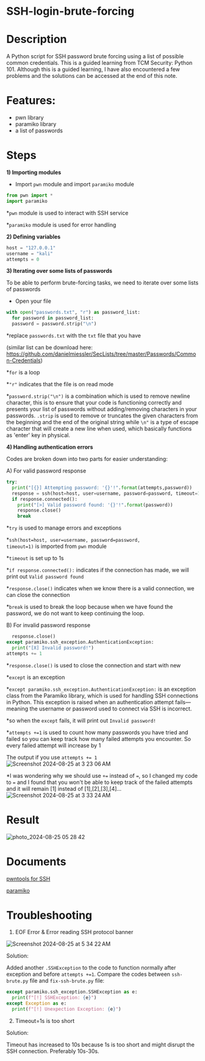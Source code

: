# SSH-login-brute-forcing

# Description
A Python script for SSH password brute forcing using a list of possible common credentials. This is a guided learning from TCM Security: Python 101. Although this is a guided learning, I have also encountered a few problems and the solutions can be accessed at the end of this note. 

# Features:
- pwn library
- paramiko library
- a list of passwords 

# Steps

<b>1) Importing modules</b>
- Import <code>pwn</code> module and import <code>paramiko</code> module

```python
from pwn import *
import paramiko
```

*<code>pwn</code> module is used to interact with SSH service

*<code>paramiko</code> module is used for error handling


<b>2) Defining variables</b>

```python
host = "127.0.0.1"
username = "kali"
attempts = 0
```


<b>3) Iterating over some lists of passwords</b>

To be able to perform brute-forcing tasks, we need to iterate over some lists of passwords
- Open your file

```python
with open("passwords.txt", "r") as password_list:
  for password in password_list:
  password = password.strip("\n")
```
*replace <code>passwords.txt</code> with the <code>txt</code> file that you have


(similar list can be download here: https://github.com/danielmiessler/SecLists/tree/master/Passwords/Common-Credentials)

*<code>for</code> is a loop 


*<code>"r"</code> indicates that the file is on read mode

*<code>password.strip("\n")</code> is a combination which is used to remove newline character, this is to ensure that your code is functioning correctly and presents your list of passwords without adding/removing characters in your passwords. <code>.strip</code> is used to remove or truncates the given characters from the beginning and the end of the original string while <code>\n"</code> is a type of escape character that will create a new line when used, which basically functions as 'enter' key in physical.


<b>4) Handling authentication errors</b>

Codes are broken down into two parts for easier understanding:

A) For valid password response

```python
try:
  print("[{}] Attempting password: '{}'!".format(attempts,password))
  response = ssh(host=host, user=username, password=password, timeout=1)
  if response.connected():
    print("[>] Valid password found: '{}'!".format(password))
    response.close()
    break
```

*<code>try</code> is used to manage errors and exceptions

*<code>ssh(host=host, user=username, password=password, timeout=1)</code> is imported from <code>pwn</code> module

*<code>timeout</code> is set up to 1s

*<code>if response.connected():</code> indicates if the connection has made, we will print out <code>Valid password found</code>

*<code>response.close()</code> indicates when we know there is a valid connection, we can close the connection

*<code>break</code> is used to break the loop because when we have found the password, we do not want to keep continuing the loop.

B) For invalid password response

```python
  response.close()
except paramiko.ssh_exception.AuthenticationException:
  print("[X] Invalid password!")
attempts += 1
```
*<code>response.close()</code> is used to close the connection and start with new

*<code>except</code> is an exception

*<code>except paramiko.ssh_exception.AuthenticationException:</code> is an exception class from the Paramiko library, which is used for handling SSH connections in Python. This exception is raised when an authentication attempt fails—meaning the username or password used to connect via SSH is incorrect.

*so when the <code>except</code> fails, it will print out <code>Invalid password!</code>

*<code>attempts +=1</code> is used to count how many passwords you have tried and failed so you can keep track how many failed attempts you encounter. So every failed attempt will increase by 1

The output if you use <code>attempts += 1</code>
![Screenshot 2024-08-25 at 3 23 06 AM](https://github.com/user-attachments/assets/5d67bc84-2e3b-4782-945b-f721a760bd4f)

*I was wondering why we should use <code>+=</code> instead of <code>=</code>, so I changed my code to <code>=</code> and I found that you won't be able to keep track of the failed attempts and it will remain [1] instead of [1],[2],[3],[4]... 
![Screenshot 2024-08-25 at 3 33 24 AM](https://github.com/user-attachments/assets/9144ef71-18ca-4e5c-bc89-4dc55e689d58)

# Result

![photo_2024-08-25 05 28 42](https://github.com/user-attachments/assets/ec60c157-f081-453a-b945-059279740730)

# Documents 
<a href="https://docs.pwntools.com/en/latest/tubes/ssh.html">pwntools for SSH</a>

<a href="https://docs.paramiko.org/en/latest/api/ssh_exception.html">paramiko</a>


# Troubleshooting


1) EOF Error & Error reading SSH protocol banner

![Screenshot 2024-08-25 at 5 34 22 AM](https://github.com/user-attachments/assets/85c7b9cd-1c3d-41c7-b91f-5794addbf7ec)

Solution:

Added another <code>.SSHException</code> to the code to function normally after exception and before <code>attempts +=1</code>. Compare the codes between <code>ssh-brute.py</code> file and <code>fix-ssh-brute.py</code> file:

```python
except paramiko.ssh_exception.SSHException as e:
  print(f"[!] SSHException: {e}")
except Exception as e:
  print(f"[!] Unexpection Exception: {e}")
```

2) Timeout=1s is too short
   
Solution:

Timeout has increased to 10s because 1s is too short and might disrupt the SSH connection. Preferably 10s-30s.
